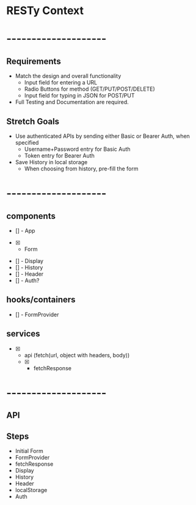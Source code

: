 # RESTy Context

# --------------------

## Requirements
* Match the design and overall functionality
  * Input field for entering a URL
  * Radio Buttons for method (GET/PUT/POST/DELETE)
  * Input field for typing in JSON for POST/PUT
* Full Testing and Documentation are required.

## Stretch Goals
* Use authenticated APIs by sending either Basic or Bearer Auth, when specified
  * Username+Password entry for Basic Auth
  * Token entry for Bearer Auth
* Save History in local storage
  * When choosing from history, pre-fill the form

# --------------------

## components
- [] - App
- [X] - Form
- [] - Display
- [] - History
- [] - Header
- [] - Auth?

## hooks/containers
- [] - FormProvider

## services
- [X] - api (fetch(url, object with headers, body))
  * [X] - fetchResponse

# --------------------

## API


## Steps
- Initial Form
- FormProvider
- fetchResponse
- Display
- History
- Header
- localStorage
- Auth